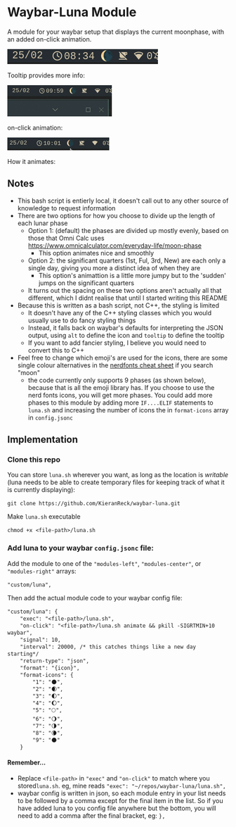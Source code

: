 # Waybar-Luna Module
A module for your waybar setup that displays the current moonphase, with an added on-click animation.

![that's no moon....oh wait, it is](./luna-in-waybar.png)

Tooltip provides more info:

![tooltip info](./tooltip.gif)

on-click animation:

![on-click animation](./animate.gif)

How it animates:

## Notes
- This bash script is entierly local, it doesn't call out to any other source of knowledge to request information
- There are two options for how you choose to divide up the length of each lunar phase
    - Option 1: (default) the phases are divided up mostly evenly, based on those that Omni Calc uses https://www.omnicalculator.com/everyday-life/moon-phase
        - This option animates nice and smoothly
    - Option 2: the significant quarters (1st, Ful, 3rd, New) are each only a single day, giving you more a distinct idea of when they are
        - This option's animattion is a little more jumpy but to the 'sudden' jumps on the significant quarters
    - It turns out the spacing on these two options aren't actually all that different, which I didnt realise that until I started writing this README
- Because this is written as a bash script, not C++, the styling is limited
    - It doesn't have any of the C++ styling classes which you would usually use to do fancy styling things
    - Instead, it falls back on waybar's defaults for interpreting the JSON output, using `alt` to define the icon and `tooltip` to define the tooltip
    - If you want to add fancier styling, I believe you would need to convert this to C++
- Feel free to change which emoji's are used for the icons, there are some single colour alternatives in the [nerdfonts cheat sheet](https://www.nerdfonts.com/cheat-sheet) if you search "moon"
    - the code currently only supports 9 phases (as shown below), because that is all the emoji library has. If you choose to use the nerd fonts icons, you will get more phases. You could add more phases to this module by adding more `IF....ELIF` statements to `luna.sh` and increasing the number of icons the in `format-icons` array in `config.jsonc` 

## Implementation
### Clone this repo
You can store `luna.sh` wherever you want, as long as the location is *writable* (luna needs to be able to create temporary files for keeping track of what it is currently displaying):
```
git clone https://github.com/KieranReck/waybar-luna.git
```
Make `luna.sh` executable
```
chmod +x <file-path>/luna.sh
```

### Add luna to your waybar `config.jsonc` file:

Add the module to one of the `"modules-left"`, `"modules-center"`, or `"modules-right"` arrays:
```
"custom/luna",
```

Then add the actual module code to your waybar config file:

```
"custom/luna": {
    "exec": "<file-path>/luna.sh",
    "on-click": "<file-path>/luna.sh animate && pkill -SIGRTMIN+10 waybar",
    "signal": 10,
    "interval": 20000, /* this catches things like a new day starting*/
    "return-type": "json",
    "format": "{icon}",
    "format-icons": {
        "1": "🌑",
        "2": "🌒",
        "3": "🌓",
        "4": "🌔",
        "5": "🌕",
        "6": "🌖",
        "7": "🌗",
        "8": "🌘",
        "9": "🌑"
    }
```
#### Remember...
- Replace `<file-path>` in `"exec"` and `"on-click"` to match where you stored`luna.sh`. eg, mine reads `"exec": "~/repos/waybar-luna/luna.sh",`
- waybar config is written in json, so each module entry in your list needs to be followed by a comma except for the final item in the list. So if you have added luna to you config file anywhere but the bottom, you will need to add a comma after the final bracket, eg: `},` 
